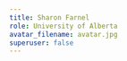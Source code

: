 ```yaml
---
title: Sharon Farnel
role: University of Alberta
avatar_filename: avatar.jpg
superuser: false
---
```

